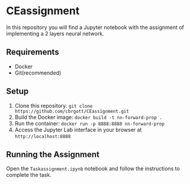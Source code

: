 # CEassignment

In this repository you will find a Jupyter notebook with the assignment of implementing a 2 layers neural network.

## Requirements

- Docker
- Git(recommended)

## Setup

1. Clone this repository: `git clone https://github.com/cbrgott/CEassignment.git`
2. Build the Docker image: `docker build -t nn-forward-prop .`
3. Run the container: `docker run -p 8888:8888 nn-forward-prop`
4. Access the Jupyter Lab interface in your browser at `http://localhost:8888`

## Running the Assignment

Open the `Taskassignment.ipynb` notebook and follow the instructions to complete the task.
